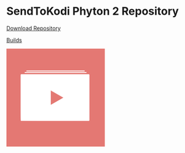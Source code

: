 # SendToKodi Phyton 2 Repository

[Download Repository](https://github.com/firsttris/repository.sendtokodi.leia/raw/master/repository.sendtokodi.leia-1.0.0.zip)

[Builds](https://github.com/firsttris/repository.sendtokodi.leia/tree/master/plugin.video.sendtokodi)

![GitHub Logo](https://github.com/firsttris/repository.sendtokodi.leia/raw/master/repository.sendtokodi/icon.png)

